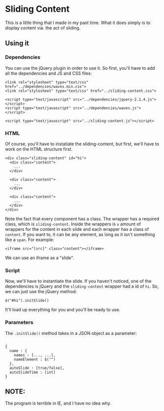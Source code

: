 # Sliding Content
This is a little thing that I made in my past time. What it does simply is to display content via. the act of sliding.

## Using it

### Dependencies

You can use the jQuery plugin in order to use it. So first, you'll have to add all the dependencies and JS and CSS files:

```
<link rel="stylesheet" type="text/css" href="../dependencies/waves.min.css">
<link rel="stylesheet" type="text/css" href="../sliding-content.css">

<script type="text/javascript" src="../dependencies/jquery-2.1.4.js"></script>
<script type="text/javascript" src="../dependencies/waves.js"></script>

<script type="text/javascript" src="../sliding-content.js"></script>
```

### HTML

Of course, you'll have to instatiate the sliding-content, but first, we'll have to work on the HTML structure first.

```
<div class="sliding-content" id="hi">
  <div class="content">
    ...
  </div>
  
  <div class="content">
    ...
  </div>
  
  <div class="content">
    ...
  </div>
</div>
```
Note the fact that every component has a class. The wrapper has a required class, which is `sliding-content`. Inside the wrappers is `x` amount of wrappers for the content in each slide and each wrapper has a class of `content`. If you want to, it can be any element, as long as it isn't something like a `span`. For example:

`<iframe src="[src]" class="content"></iframe>`

We can use an iframe as a "slide".

### Script

Now, we'll have to instantiate the slide. If you haven't noticed, one of the dependencies is jQuery and the `sliding-content` wrapper had a id of `hi`. So, we can just use the jQuery method:

`$("#hi").initSlide()`

It'll load up everything for you and you'll be ready to use.

### Parameters

The `.initSlide()` method takes in a JSON object as a parameter:

```

{
  name : {
    names : [..., ...],
    nameElement : $("")
  },
  autoSlide : [true/false],
  autoSlideTime : [int]
}

```

## NOTE:

The program is terrible in IE, and I have no idea why.
